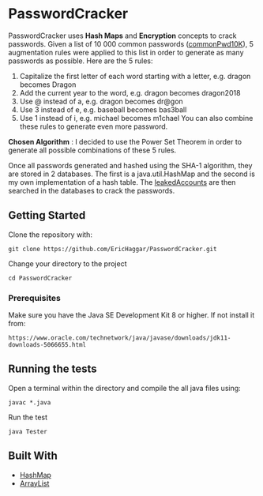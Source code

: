 # PasswordCracker

PasswordCracker uses **Hash Maps** and **Encryption** concepts to crack passwords.  Given a list of 10 000 common passwords ([commonPwd10K](https://github.com/EricHaggar/PasswordCracker/blob/master/commonPwd10K.txt)), 5 augmentation rules were applied to this list in order to generate as many passwords as possible. Here are the 5 rules: 

1. Capitalize the first letter of each word starting with a letter, e.g. dragon becomes Dragon
2. Add the current year to the word, e.g. dragon becomes dragon2018
3. Use @ instead of a, e.g. dragon becomes dr@gon
4. Use 3 instead of e, e.g. baseball becomes bas3ball
5. Use 1 instead of i, e.g. michael becomes m1chael
You can also combine these rules to generate even more password.

**Chosen Algorithm** : I decided to use the Power Set Theorem in order to generate all possible combinations of these 5 rules.

Once all passwords generated and hashed using the SHA-1 algorithm, they are stored in 2 databases. The first is a java.util.HashMap and the second is my own implementation of a hash table. The [leakedAccounts](https://github.com/EricHaggar/PasswordCracker/blob/master/leakedAccounts.txt) are then searched in the databases to crack the passwords.

## Getting Started 

Clone the repository with:

```
git clone https://github.com/EricHaggar/PasswordCracker.git
```

Change your directory to the project

```
cd PasswordCracker
```

### Prerequisites

Make sure you have the Java SE Development Kit 8 or higher. If not install it from:

    https://www.oracle.com/technetwork/java/javase/downloads/jdk11-downloads-5066655.html


## Running the tests

Open a terminal within the directory and compile the all java files using:

```
javac *.java
```
Run the test 

```
java Tester
```

## Built With

* [HashMap](https://docs.oracle.com/javase/8/docs/api/java/util/HashMap.html)
* [ArrayList](https://docs.oracle.com/javase/8/docs/api/java/util/ArrayList.html)



